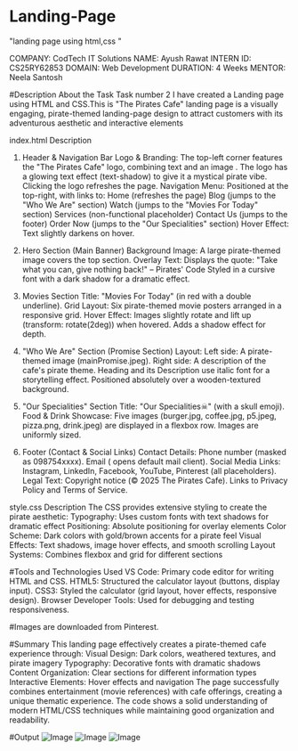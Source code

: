 # Landing-Page

"landing page using html,css "

COMPANY: CodTech IT Solutions
NAME: Ayush Rawat
INTERN ID: CS25RY62853
DOMAIN: Web Development
DURATION: 4 Weeks
MENTOR: Neela Santosh

#Description About the Task
Task number 2
I have created a Landing page using HTML and CSS.This is "The Pirates Cafe" landing page is a visually engaging, pirate-themed landing-page design to attract customers with its adventurous aesthetic and interactive elements

index.html Description

1. Header & Navigation Bar
Logo & Branding: The top-left corner features the "The Pirates Cafe" logo, combining text and an image .
The logo has a glowing text effect (text-shadow) to give it a mystical pirate vibe.
Clicking the logo refreshes the page.
Navigation Menu: Positioned at the top-right, with links to:
Home (refreshes the page)
Blog (jumps to the "Who We Are" section)
Watch (jumps to the "Movies For Today" section)
Services (non-functional placeholder)
Contact Us (jumps to the footer)
Order Now (jumps to the "Our Specialities" section)
Hover Effect: Text slightly darkens on hover.

2. Hero Section (Main Banner)
Background Image: A large pirate-themed image covers the top section.
Overlay Text: Displays the quote: "Take what you can, give nothing back!" – Pirates' Code
Styled in a cursive font  with a dark shadow for a dramatic effect.

4. Movies Section
Title: "Movies For Today" (in red with a double underline).
Grid Layout: Six pirate-themed movie posters arranged in a responsive grid.
Hover Effect: Images slightly rotate and lift up (transform: rotate(2deg)) when hovered.
Adds a shadow effect for depth.
4. "Who We Are" Section (Promise Section)
Layout: Left side: A pirate-themed image (mainPromise.jpeg).
Right side: A description of the cafe's pirate theme.
Heading and its Description use italic font for a storytelling effect.
Positioned absolutely over a wooden-textured background.

5. "Our Specialities" Section
Title: "Our Specialities☠" (with a skull emoji).
Food & Drink Showcase:
Five images (burger.jpg, coffee.jpg, p5.jpeg, pizza.png, drink.jpeg) are displayed in a flexbox row.
Images are uniformly sized.

6. Footer (Contact & Social Links)
Contact Details: Phone number (masked as 098754xxxx).
Email ( opens default mail client).
Social Media Links: Instagram, LinkedIn, Facebook, YouTube, Pinterest (all placeholders).
Legal Text: Copyright notice (© 2025 The Pirates Cafe).
Links to Privacy Policy and Terms of Service.


style.css Description
The CSS provides extensive styling to create the pirate aesthetic:
Typography: Uses custom fonts with text shadows for dramatic effect
Positioning: Absolute positioning for overlay elements
Color Scheme: Dark colors with gold/brown accents for a pirate feel
Visual Effects: Text shadows, image hover effects, and smooth scrolling
Layout Systems: Combines flexbox and grid for different sections



#Tools and Technologies Used
VS Code:
Primary code editor for writing HTML and CSS.
HTML5:
Structured the calculator layout (buttons, display input).
CSS3:
Styled the calculator (grid layout, hover effects, responsive design).
Browser Developer Tools:
Used for debugging and testing responsiveness.

#Images are downloaded from Pinterest. 

#Summary
This landing page effectively creates a pirate-themed cafe experience through:
Visual Design: Dark colors, weathered textures, and pirate imagery
Typography: Decorative fonts with dramatic shadows
Content Organization: Clear sections for different information types
Interactive Elements: Hover effects and navigation
The page successfully combines entertainment (movie references) with cafe offerings, creating a unique thematic experience. The code shows a solid understanding of modern HTML/CSS techniques while maintaining good organization and readability.

#Output 
![Image](https://github.com/user-attachments/assets/dbac8784-a18f-4353-bc6a-82183e961665)
![Image](https://github.com/user-attachments/assets/331bc8c8-83ef-4d01-80d0-a4f8df3de063)
![Image](https://github.com/user-attachments/assets/bc8d555d-0dec-4f43-ac39-cea60e7253de)


